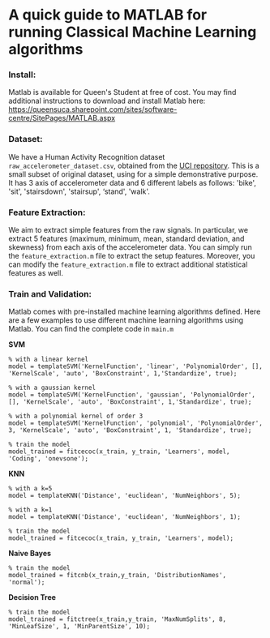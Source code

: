 # A quick guide to MATLAB for running Classical Machine Learning algorithms


### Install:
Matlab is available for Queen's Student at free of cost. You may find additional instructions to download and install Matlab here: https://queensuca.sharepoint.com/sites/software-centre/SitePages/MATLAB.aspx

### Dataset:
We have a Human Activity Recognition dataset `raw_accelerometer_dataset.csv`, obtained from the [UCI repository](https://archive.ics.uci.edu/ml/datasets/human+activity+recognition+using+smartphone). This is a small subset of original dataset, using for a simple demonstrative purpose. It has 3 axis of accelerometer data and 6 different labels as follows: 'bike', 'sit', 'stairsdown', 'stairsup', ‘stand', 'walk'.

### Feature Extraction:
We aim to extract simple features from the raw signals. In particular, we extract 5 features (maximum, minimum, mean, standard deviation, and skewness) from each axis of the accelerometer data. You can simply run the `feature_extraction.m` file to extract the setup features. Moreover, you can modify the `feature_extraction.m` file to extract additional statistical features as well.

### Train and Validation:
Matlab comes with pre-installed machine learning algorithms defined. Here are a few examples to use different machine learning algorithms using Matlab. You can find the complete code in `main.m`

**SVM**
```
% with a linear kernel
model = templateSVM('KernelFunction', 'linear', 'PolynomialOrder', [], 'KernelScale', 'auto', 'BoxConstraint', 1,'Standardize', true);

% with a gaussian kernel
model = templateSVM('KernelFunction', 'gaussian', 'PolynomialOrder', [], 'KernelScale', 'auto', 'BoxConstraint', 1,'Standardize', true);

% with a polynomial kernel of order 3
model = templateSVM('KernelFunction', 'polynomial', 'PolynomialOrder', 3, 'KernelScale', 'auto', 'BoxConstraint', 1, 'Standardize', true);

% train the model
model_trained = fitcecoc(x_train, y_train, 'Learners', model, 'Coding', 'onevsone'); 
```

**KNN**
```
% with a k=5
model = templateKNN('Distance', 'euclidean', 'NumNeighbors', 5);

% with a k=1
model = templateKNN('Distance', 'euclidean', 'NumNeighbors', 1);

% train the model
model_trained = fitcecoc(x_train, y_train, 'Learners', model);
```

**Naive Bayes**
```
% train the model
model_trained = fitcnb(x_train,y_train, 'DistributionNames', 'normal');
```

**Decision Tree**
```
% train the model
model_trained = fitctree(x_train,y_train, 'MaxNumSplits', 8, 'MinLeafSize', 1, 'MinParentSize', 10);
```

